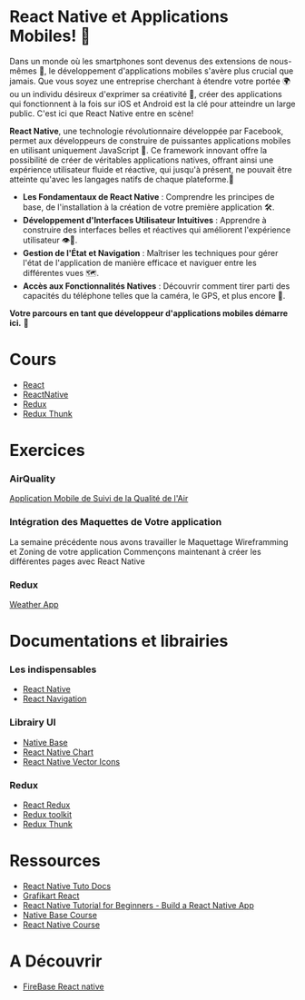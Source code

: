 # React Native et Applications Mobiles! 🚀

Dans un monde où les smartphones sont devenus des extensions de nous-mêmes 📱, le développement d'applications mobiles s'avère plus crucial que jamais. Que vous soyez une entreprise cherchant à étendre votre portée 🌍 ou un individu désireux d'exprimer sa créativité 🎨, créer des applications qui fonctionnent à la fois sur iOS et Android est la clé pour atteindre un large public. C'est ici que React Native entre en scène!

**React Native**, une technologie révolutionnaire développée par Facebook, permet aux développeurs de construire de puissantes applications mobiles en utilisant uniquement JavaScript 🧩. Ce framework innovant offre la possibilité de créer de véritables applications natives, offrant ainsi une expérience utilisateur fluide et réactive, qui jusqu'à présent, ne pouvait être atteinte qu'avec les langages natifs de chaque plateforme.🌟

- **Les Fondamentaux de React Native** : Comprendre les principes de base, de l'installation à la création de votre première application 🛠️.
- **Développement d'Interfaces Utilisateur Intuitives** : Apprendre à construire des interfaces belles et réactives qui améliorent l'expérience utilisateur 👁️💬.
- **Gestion de l'État et Navigation** : Maîtriser les techniques pour gérer l'état de l'application de manière efficace et naviguer entre les différentes vues 🗺️.
- **Accès aux Fonctionnalités Natives** : Découvrir comment tirer parti des capacités du téléphone telles que la caméra, le GPS, et plus encore 📲.

**Votre parcours en tant que développeur d'applications mobiles démarre ici.** 💪

# Cours

- [React](https://docs.google.com/presentation/d/1ofLeODh3GcfJvunN7sQA_e8B-LbwOaQeXrhDxIxpsmQ/edit#slide=id.p) 
- [ReactNative](https://docs.google.com/presentation/d/1vdvh5PcEIQQebQiA2fyIyq2F6OmPjCa9SBky5w10sZQ/edit#slide=id.p)
- [Redux](https://docs.google.com/presentation/d/1aDyALGQkszXP2hSNTinkV9Jtayxn5kUyN0m61-QzbH0/edit#slide=id.g3ffcd47c79_0_14)
- [Redux Thunk](https://docs.google.com/presentation/d/1aDyALGQkszXP2hSNTinkV9Jtayxn5kUyN0m61-QzbH0/edit#slide=id.g3ffcd47c79_0_14)

# Exercices 

### AirQuality

[Application Mobile de Suivi de la Qualité de l'Air](./AirQuality.md)

### Intégration des Maquettes de Votre application

La semaine précédente nous avons travailler le Maquettage Wireframming et Zoning de votre application Commençons maintenant à créer les différentes pages avec React Native

### Redux 

[Weather App](./MetéoForecast.md)

# Documentations et librairies

### Les indispensables
- [React Native](https://reactnative.dev/)
- [React Navigation](https://reactnavigation.org/)
### Librairy UI
- [Native Base](https://nativebase.io/)
- [React Native Chart](https://www.npmjs.com/package/react-native-gifted-charts)
- [React Native Vector Icons](https://www.npmjs.com/package/react-native-vector-icons)
### Redux
- [React Redux](https://react-redux.js.org/)
- [Redux toolkit](https://redux-toolkit.js.org/)
- [Redux Thunk](https://github.com/reduxjs/redux-thunk)

# Ressources

- [React Native Tuto Docs](https://reactnative.dev/docs/tutorial)
- [Grafikart React](https://www.youtube.com/watch?v=hhe6Xb4Em5U&list=PLjwdMgw5TTLUEOKPg5Z5TgwAOeWkjGL69)
- [React Native Tutorial for Beginners - Build a React Native App](https://www.youtube.com/watch?v=0-S5a0eXPoc)
- [Native Base Course](https://www.youtube.com/playlist?list=PLxt4i7QVE6899-vIbuFp1-8G2xm0GW3xt)
- [React Native Course](https://www.youtube.com/playlist?list=PLxt4i7QVE689u-NdsC2BHOP5sSv0cHG-q)


# A Découvrir
- [FireBase React native](https://rnfirebase.io/)